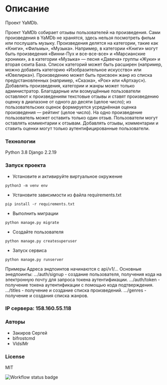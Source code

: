 # Описание
Проект YaMDb.

Проект YaMDb собирает отзывы пользователей на произведения. Сами произведения в YaMDb не хранятся, здесь нельзя посмотреть фильм или послушать музыку.
Произведения делятся на категории, такие как «Книги», «Фильмы», «Музыка». Например, в категории «Книги» могут быть произведения «Винни-Пух и все-все-все» и «Марсианские хроники», а в категории «Музыка» — песня «Давеча» группы «Жуки» и вторая сюита Баха. Список категорий может быть расширен (например, можно добавить категорию «Изобразительное искусство» или «Ювелирка»). 
Произведению может быть присвоен жанр из списка предустановленных (например, «Сказка», «Рок» или «Артхаус»). 
Добавлять произведения, категории и жанры может только администратор.
Благодарные или возмущённые пользователи оставляют к произведениям текстовые отзывы и ставят произведению оценку в диапазоне от одного до десяти (целое число); из пользовательских оценок формируется усреднённая оценка произведения — рейтинг (целое число). На одно произведение пользователь может оставить только один отзыв.
Пользователи могут оставлять комментарии к отзывам.
Добавлять отзывы, комментарии и ставить оценки могут только аутентифицированные пользователи.

### Технологии

Python 3.8 Django 2.2.19

### Запуск проекта

- Установите и активируйте виртуальное окружение
```
python3 -m venv env
``` 
- Установите зависимости из файла requirements.txt
```
pip install -r requirements.txt
``` 
- Выполнить миграции
```
python manage.py migrate
```
- Создайте пользователя
```
python manage.py createsuperuser
```
- Запуск сервиса
```
python manage.py runserver
```

Примеры
Адреса эндпоинтов начинаются с api/v1/... Основные энедпоинты: 
.../auth/signup - создание пользователя, получения кода на электронную почту для запроса токена аутентификации.
.../auth/token - получение токена аутентификации с помощью кода подтверждения.
.../titles - получение и создание списка произведений.
.../genres - получение и создания списка жанров.

### IP сервера: 158.160.55.118 

### Авторы
- Закиров Сергей
- bifrostcmd
- VldslMr

### License
MIT

![Workflow status badge](https://github.com/YourKeysAreMine/yamdb_final/actions/workflows/yamdb_workflow.yml/badge.svg)